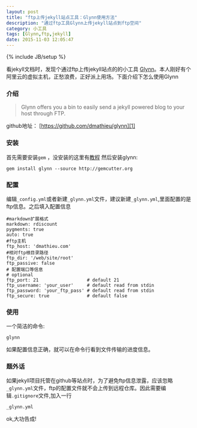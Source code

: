 ```yaml
---
layout: post
title: "ftp上传jekyll站点工具：Glynn使用方法"
description: "通过ftp工具Glynn上传jekyll站点到ftp空间"
category: 小工具
tags: [Glynn,ftp,jekyll]
date: 2015-11-03 12:05:47
---
```

{% include JB/setup %}

看jekyll文档时，发现个通过ftp上传jekyll站点的的小工具 [Glynn][1]。本人刚好有个阿里云的虚拟主机，正愁浪费，正好派上用场。下面介绍下怎么使用Glynn<!-- more -->

### 介绍

>Glynn offers you a bin to easily send a jekyll powered blog to your host through FTP.

github地址： [https://github.com/dmathieu/glynn][1]

### 安装

首先需要安装`gem` ，没安装的这里有[教程][2]
然后安装glynn:

```
gem install glynn --source http://gemcutter.org
```

### 配置
编辑`_config.yml`或者新建`_glynn.yml`文件，建议新建`_glynn.yml`,里面配置的是ftp信息。之后填入配置信息

```
#markdown扩展格式
markdown: rdiscount
pygments: true
auto: true
#ftp主机
ftp_host: 'dmathieu.com'
#相对ftp根目录路径
ftp_dir: '/web/site/root'
ftp_passive: false
# 配置端口等信息
# optional
ftp_port: 21                  # default 21
ftp_username: 'your_user'     # default read from stdin
ftp_password: 'your_ftp_pass' # default read from stdin
ftp_secure: true              # default false
```

### 使用
一个简洁的命令:

```
glynn
```
如果配置信息正确，就可以在命令行看到文件传输的进度信息。

### 题外话
如果jekyll项目托管在github等站点时，为了避免ftp信息泄露，应该忽略`_glynn.yml`文件，ftp的配置文件就不会上传到远程仓库。因此需要编辑`.gitignore`文件,加入一行

```shell
_glynn.yml
```
ok,大功告成!



[1]: https://github.com/dmathieu/glynn
[2]: https://rubygems.org/pages/download

